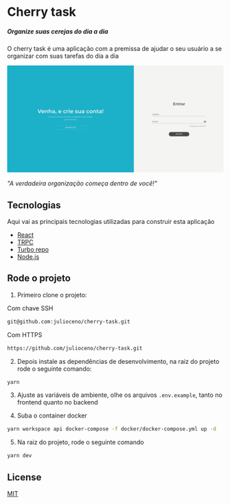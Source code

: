 # Cherry task

##### _Organize suas cerejas do dia a dia_

O cherry task é uma aplicação com a premissa de ajudar o seu usuário a se organizar com suas tarefas do dia a dia

![Apresentação](./.github/sigin-screen.png)

_"A verdadeira organização começa dentro de você!"_

## Tecnologias

Aqui vai as principais tecnologias utilizadas para construir esta aplicação

- [React](https://react.dev/)
- [TRPC](https://trpc.io/)
- [Turbo repo](https://turbo.build/)
- [Node.js](https://nodejs.org/en)

## Rode o projeto

1. Primeiro clone o projeto:

Com chave SSH

```sh
git@github.com:julioceno/cherry-task.git
```

Com HTTPS

```sh
https://github.com/julioceno/cherry-task.git
```

2. Depois instale as dependências de desenvolvimento, na raiz do projeto rode o seguinte comando:

```sh
yarn
```

3. Ajuste as variáveis de ambiente, olhe os arquivos `.env.example`, tanto no frontend quanto no backend

4. Suba o container docker

```sh
yarn workspace api docker-compose -f docker/docker-compose.yml up -d
```

5. Na raiz do projeto, rode o seguinte comando

```sh
yarn dev
```

## License

[MIT](./LICENSE)
